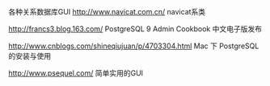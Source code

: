 
各种关系数据库GUI
http://www.navicat.com.cn/ navicat系类

http://francs3.blog.163.com/ PostgreSQL 9 Admin Cookbook 中文电子版发布

http://www.cnblogs.com/shineqiujuan/p/4703304.html Mac 下 PostgreSQL 的安装与使用

http://www.psequel.com/ 简单实用的GUI
